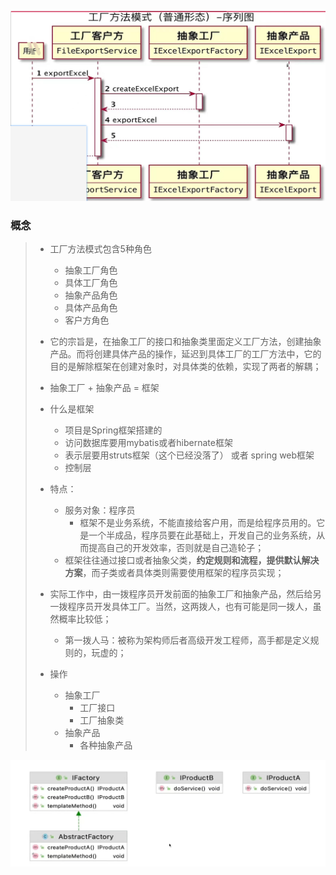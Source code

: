 ![image-20230410180724310](../../../../../project-document/02-%E7%90%86%E8%AE%BA%E7%AF%87/md-image/image-20230410180724310.png)  

### 概念

>+ 工厂方法模式包含5种角色
>	+ 抽象工厂角色
>	+ 具体工厂角色
>	+ 抽象产品角色
>	+ 具体产品角色
>	+ 客户方角色
>+ 它的宗旨是，在抽象工厂的接口和抽象类里面定义工厂方法，创建抽象产品。而将创建具体产品的操作，延迟到具体工厂的工厂方法中，它的目的是解除框架在创建对象时，对具体类的依赖，实现了两者的解耦；
>
>+ 抽象工厂 + 抽象产品 = 框架
>+ 什么是框架
>	+ 项目是Spring框架搭建的
>	+ 访问数据库要用mybatis或者hibernate框架
>	+ 表示层要用struts框架（这个已经没落了） 或者 spring web框架
>	+ 控制层
>+ 特点：
>	+ 服务对象：程序员
>		+ 框架不是业务系统，不能直接给客户用，而是给程序员用的。它是一个半成品，程序员要在此基础上，开发自己的业务系统，从而提高自己的开发效率，否则就是自己造轮子；
>	+ 框架往往通过接口或者抽象父类，**约定规则和流程，提供默认解决方案**，而子类或者具体类则需要使用框架的程序员实现；
>+ 实际工作中，由一拨程序员开发前面的抽象工厂和抽象产品，然后给另一拨程序员开发具体工厂。当然，这两拨人，也有可能是同一拨人，虽然概率比较低；
>	+ 第一拨人马：被称为架构师后者高级开发工程师，高手都是定义规则的，玩虚的；
>+ 操作
>	+ 抽象工厂
>		+ 工厂接口
>		+ 工厂抽象类
>	+ 抽象产品
>		+ 各种抽象产品

![image-20230410190344334](../../../../../project-document/02-%E7%90%86%E8%AE%BA%E7%AF%87/md-image/image-20230410190344334.png) 